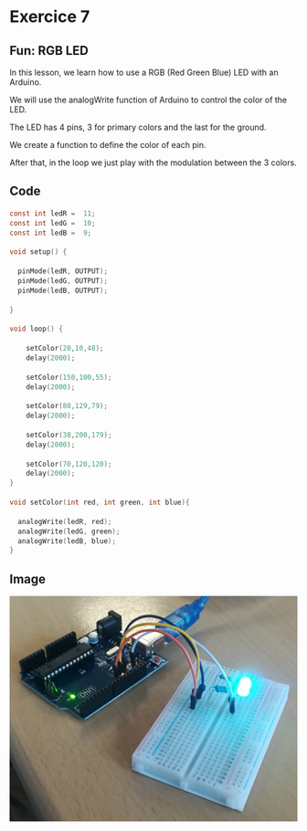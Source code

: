 # Exercice 7

## Fun: RGB LED

In this lesson, we learn how to use a RGB (Red Green Blue) LED with an Arduino.

We will use the analogWrite function of Arduino to control the color of the LED.

The LED has 4 pins, 3 for primary colors and the last for the ground.

We create a function to define the color of each pin.

After that, in the loop we just play with the modulation between the 3 colors.

## Code

```C
const int ledR =  11;
const int ledG =  10;
const int ledB =  9;

void setup() {
 
  pinMode(ledR, OUTPUT);
  pinMode(ledG, OUTPUT);
  pinMode(ledB, OUTPUT);

}

void loop() {

    setColor(20,10,48);
    delay(2000);

    setColor(150,100,55);
    delay(2000);

    setColor(80,129,79);
    delay(2000);

    setColor(38,200,179);
    delay(2000);

    setColor(70,120,120);
    delay(2000);
}

void setColor(int red, int green, int blue){

  analogWrite(ledR, red);
  analogWrite(ledG, green);
  analogWrite(ledB, blue);
}
```
## Image
![Image](https://github.com/efrei-paris-sud/2020-H-Team-of-2/blob/main/lab/1/Exercise/7/RGB.jpg)
